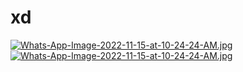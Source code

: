 # xd
[![Whats-App-Image-2022-11-15-at-10-24-24-AM.jpg](https://i.postimg.cc/vTbc0hBv/Whats-App-Image-2022-11-15-at-10-24-24-AM.jpg)](https://postimg.cc/FdCrRj0f)
[![Whats-App-Image-2022-11-15-at-10-24-24-AM.jpg](https://i.postimg.cc/vTbc0hBv/Whats-App-Image-2022-11-15-at-10-24-24-AM.jpg)](https://postimg.cc/FdCrRj0f)
